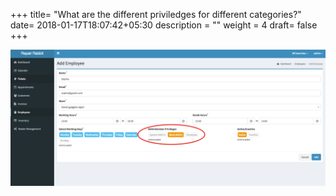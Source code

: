 +++
title= "What are the different priviledges for different categories?"
date= 2018-01-17T18:07:42+05:30
description = ""
weight = 4
draft= false
+++


![what are the different priviledges for different categories?](/images/employees/types_of_priviledges/types_of_priviledges.png)